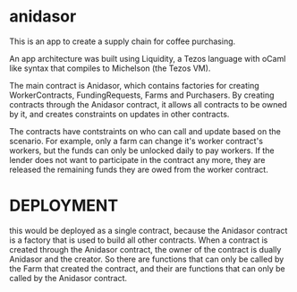 # anidasor


This is an app to create a supply chain for coffee purchasing.

An app architecture was built using Liquidity, a Tezos language with oCaml like syntax that compiles to Michelson (the Tezos VM).

The main contract is Anidasor, which contains factories for creating WorkerContracts, FundingRequests, Farms and Purchasers.  By creating contracts through the Anidasor contract, it allows all contracts to be owned by it, and creates constraints on updates in other contracts.

The contracts have contstraints on who can call and update based on the scenario.  For example, only a farm can change it's worker contract's workers, but the funds can only be unlocked daily to pay workers.  If the lender does not want to participate in the contract any more, they are released the remaining funds they are owed from the worker contract.




DEPLOYMENT
==========

this would be deployed as a single contract, because the Anidasor contract is a factory that is used to build all other contracts.  When a contract is created through the Anidasor contract, the owner of the contract is dually Anidasor and the creator.  So there are functions that can only be called by the Farm that created the contract, and their are functions that can only be called by the Anidasor contract.
